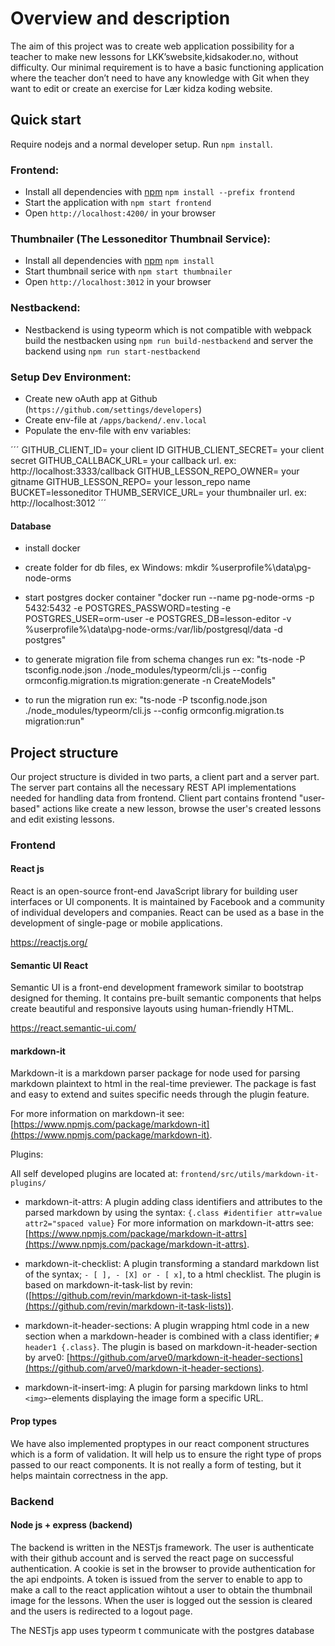 # Overview and description

The aim of this project was to create web application possibility for a teacher to make new lessons for LKK’swebsite,kidsakoder.no, without difficulty.
Our minimal requirement is to have a basic functioning application where the teacher don’t need to have any knowledge with Git when they want to edit or create an exercise for Lær kidza koding website.

## Quick start

Require nodejs and a normal developer setup. Run `npm install`.

### Frontend:

- Install all dependencies with [npm](https://www.npmjs.com/) `npm install --prefix frontend`
- Start the application with `npm start frontend`
- Open `http://localhost:4200/` in your browser

### Thumbnailer (The Lessoneditor Thumbnail Service):

- Install all dependencies with [npm](https://www.npmjs.com/) `npm install`
- Start thumbnail serice with `npm start thumbnailer`
- Open `http://localhost:3012` in your browser

### Nestbackend:

- Nestbackend is using typeorm which is not compatible with webpack build the nestbacken using `npm run build-nestbackend`
and server the backend using `npm run start-nestbackend` 


### Setup Dev Environment:

- Create new oAuth app at Github (`https://github.com/settings/developers`)
- Create env-file at `/apps/backend/.env.local`
- Populate the env-file with env variables:

´´´
GITHUB_CLIENT_ID= your client ID
GITHUB_CLIENT_SECRET= your client secret
GITHUB_CALLBACK_URL= your callback url. ex: http://localhost:3333/callback
GITHUB_LESSON_REPO_OWNER= your gitname
GITHUB_LESSON_REPO= your lesson_repo name
BUCKET=lessoneditor
THUMB_SERVICE_URL= your thumbnailer url. ex: http://localhost:3012
´´´

#### Database

- install docker
- create folder for db files, ex Windows: mkdir %userprofile%\data\pg-node-orms
- start postgres docker container "docker run --name pg-node-orms -p 5432:5432 -e POSTGRES_PASSWORD=testing -e POSTGRES_USER=orm-user -e POSTGRES_DB=lesson-editor -v %userprofile%\data\pg-node-orms:/var/lib/postgresql/data -d postgres"

- to generate migration file from schema changes run ex: "ts-node -P tsconfig.node.json ./node_modules/typeorm/cli.js --config ormconfig.migration.ts migration:generate -n CreateModels"
- to run the migration run ex: "ts-node -P tsconfig.node.json ./node_modules/typeorm/cli.js --config ormconfig.migration.ts migration:run"

## Project structure

Our project structure is divided in two parts, a client part and a server part. The server part contains all the necessary REST API implementations needed for handling data from frontend. Client part contains frontend "user-based" actions like create a new lesson, browse the user's created lessons and edit existing lessons.

### Frontend

#### React js

React is an open-source front-end JavaScript library for building user interfaces or UI components. It is maintained by Facebook and a community of individual developers and companies. React can be used as a base in the development of single-page or mobile applications.

https://reactjs.org/

#### Semantic UI React

Semantic UI is a front-end development framework similar to bootstrap designed for theming. It contains pre-built semantic components that helps create beautiful and responsive layouts using human-friendly HTML.

https://react.semantic-ui.com/

#### markdown-it

Markdown-it is a markdown parser package for node used for parsing markdown plaintext to html in the real-time previewer.
The package is fast and easy to extend and suites specific needs through the plugin feature.

For more information on markdown-it see: [https://www.npmjs.com/package/markdown-it](https://www.npmjs.com/package/markdown-it).

Plugins:

All self developed plugins are located at: `frontend/src/utils/markdown-it-plugins/`

- markdown-it-attrs: A plugin adding class identifiers and attributes to the parsed markdown by using the syntax: `{.class #identifier attr=value attr2="spaced value}`
  For more information on markdown-it-attrs see: [https://www.npmjs.com/package/markdown-it-attrs](https://www.npmjs.com/package/markdown-it-attrs).

- markdown-it-checklist: A plugin transforming a standard markdown list of the syntax; `- [ ], - [X] or - [ x]`, to a html checklist.
  The plugin is based on markdown-it-task-list by revin: ([https://github.com/revin/markdown-it-task-lists](https://github.com/revin/markdown-it-task-lists)).

- markdown-it-header-sections: A plugin wrapping html code in a new section when a markdown-header is combined with a class identifier; `# header1 {.class}`.
  The plugin is based on markdown-it-header-section by arve0: [https://github.com/arve0/markdown-it-header-sections](https://github.com/arve0/markdown-it-header-sections).

- markdown-it-insert-img: A plugin for parsing markdown links to html `<img>`-elements displaying the image form a specific URL.

#### Prop types

We have also implemented proptypes in our react component structures which is a form of validation. It will help us to ensure
the right type of props passed to our react components. It is not really a form of testing, but it helps maintain
correctness in the app.

### Backend

#### Node js + express (backend)

The backend is written in the NESTjs framework. The user is authenticate with their github account and is served the react page on successful authentication. A cookie is set in the browser to provide authentication for the api endpoints. A token is issued from the server to enable to app to make a call to the react application wihtout a user to obtain the thumbnail image for the lessons. When the user is logged out the session is cleared and the users is redirected to a logout page.

The NESTjs app uses typeorm t communicate with the postgres database
